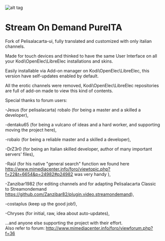 ![alt tag](https://raw.githubusercontent.com/orione7/plugin.video.streamondemand-pureita/master/icon.png)

# Stream On Demand PureITA

Fork of Pelisalacarta-ui, fully translated and customized with only italian channels.

Made for touch devices and thinked to have the same User Interface on all your Kodi\OpenElec\LibreElec installations and skins.

Easily installable via Add-on manager on Kodi\OpenElec\LibreElec, this version have self-updates enabled by default.

All the erotic channels were removed, Kodi\OpenElec\LibreElec repositories are full of add-on made to view this kind of contents.

Special thanks to forum users:                                                                                                        

-Jesus (for pelisalacarta) robalo (for being a master and a skilled a developer),                                                      

-dentaku65 (for being a vulcano of ideas and a hard worker, and supporting moving the project here),                                   

-robalo (for being a reliable master and a skilled a developer),                                                                       

-DrZ3r0 (for being an Italian skilled developer, author of many important servers' files),                                             

-Raùl (for his native "general search" function we found here                                                                                http://www.mimediacenter.info/foro/viewtopic.php?f=22&t=6654&p=24982#p24982      was very handy ),                                    

-Zanzibar1982 (for editing channels and for adapting Pelisalacarta Classic to Streamondemand                                                https://github.com/Zanzibar82/plugin.video.streamondemand),                                                             

-costaplus (keep up the good job!),                                                                                                    

-Chryses (for initial, raw, idea about auto-updates),                                                                                  

...and anyone else supporting the project with their effort.                                                                                                                                                                                                                                                                                                                                                          
Also refer to forum: http://www.mimediacenter.info/foro/viewforum.php?f=36
